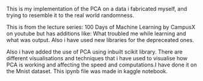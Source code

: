 This is my implementation of the PCA on a data i fabricated myself, and trying to resemble it to the real world randomness.

This is from the lecture series: 100 Days of Machine Learning by CampusX on youtube but has additions like: What troubled me while learning and what was output. Also i have used new libraries for the depreceated ones.

Also i have added the use of PCA using inbuilt scikit library. There are different visualisations and techniques that i have used to visualise how PCA is working and affecting the speed and computations.I have done it on the Mnist dataset. This ipynb file was made in kaggle notebook.
